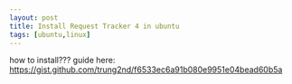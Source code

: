 ```yaml
---
layout: post
title: Install Request Tracker 4 in ubuntu
tags: [ubuntu,linux]
---
```


how to install???
guide here: https://gist.github.com/trung2nd/f6533ec6a91b080e9951e04bead60b5a
